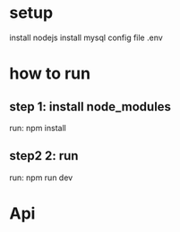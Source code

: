 # setup
install nodejs
install mysql
config file .env


# how to run
## step 1: install node_modules

run: npm install
## step2 2: run

run: npm run dev



# Api 
